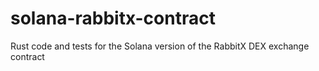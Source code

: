 # solana-rabbitx-contract

Rust code and tests for the Solana version of the RabbitX DEX exchange contract
